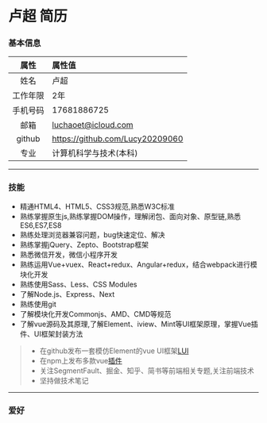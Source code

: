 
# 卢超 简历

### 基本信息

|   属性 |  属性值  						|
| :----: | :------------------------------- |
| 姓名   |卢超								|
|工作年限|2年								|
|手机号码|17681886725						|
|  邮箱  |luchaoet@icloud.com				|
| github |https://github.com/Lucy20209060	|
|  专业  |计算机科学与技术(本科)			|

***

### 技能

- 精通HTML4、HTML5、CSS3规范,熟悉W3C标准
- 熟练掌握原生js,熟练掌握DOM操作，理解闭包、面向对象、原型链,熟悉ES6,ES7,ES8
- 熟练处理浏览器兼容问题，bug快速定位、解决
- 熟练掌握jQuery、Zepto、Bootstrap框架
- 熟悉微信开发，微信小程序开发
- 熟练运用Vue+vuex、React+redux、Angular+redux，结合webpack进行模块化开发
- 熟练使用Sass、Less、CSS Modules
- 了解Node.js、Express、Next
- 熟练使用git
- 了解模块化开发Commonjs、AMD、CMD等规范
- 了解vue源码及其原理,了解Element、iview、Mint等UI框架原理，掌握Vue插件、UI框架封装方法

>- 在github发布一套模仿Element的vue UI框架[LUI](https://github.com/Lucy20209060/LUI "LUI")<br />
>- 在npm上发布多款vue[插件](https://www.npmjs.com/~luchao)<br />
>- 关注SegmentFault、掘金、知乎、简书等前端相关专题,关注前端技术<br />
>- 坚持做技术笔记

***

### 爱好
